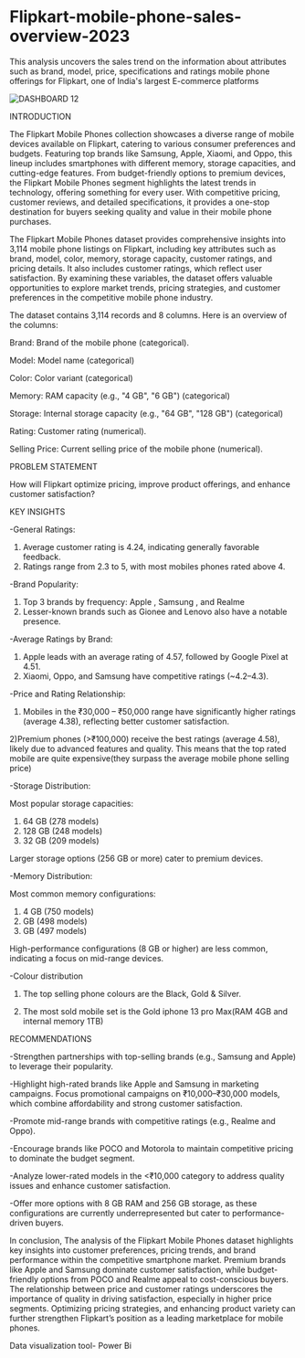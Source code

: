 # Flipkart-mobile-phone-sales-overview-2023
This analysis uncovers the sales trend on the information about attributes such as brand, model, price, specifications and ratings mobile phone offerings for Flipkart, one of India's largest E-commerce platforms

![DASHBOARD 12](https://github.com/user-attachments/assets/e533be67-e553-48ea-9cc4-78f7c5ea9fa5)

INTRODUCTION

The Flipkart Mobile Phones collection showcases a diverse range of mobile devices available on Flipkart, catering to various consumer preferences and budgets. Featuring top brands like Samsung, Apple, Xiaomi, and Oppo, this lineup includes smartphones with different memory, storage capacities, and cutting-edge features. From budget-friendly options to premium devices, the Flipkart Mobile Phones segment highlights the latest trends in technology, offering something for every user. With competitive pricing, customer reviews, and detailed specifications, it provides a one-stop destination for buyers seeking quality and value in their mobile phone purchases.

The Flipkart Mobile Phones dataset provides comprehensive insights into 3,114 mobile phone listings on Flipkart, including key attributes such as brand, model, color, memory, storage capacity, customer ratings, and pricing details. It also includes customer ratings, which reflect user satisfaction. By examining these variables, the dataset offers valuable opportunities to explore market trends, pricing strategies, and customer preferences in the competitive mobile phone industry.

The dataset contains 3,114 records and 8 columns. Here is an overview of the columns:

Brand: Brand of the mobile phone (categorical).

Model: Model name (categorical)

Color: Color variant (categorical)

Memory: RAM capacity (e.g., "4 GB", "6 GB") (categorical)

Storage: Internal storage capacity (e.g., "64 GB", "128 GB") (categorical)

Rating: Customer rating (numerical).

Selling Price: Current selling price of the mobile phone (numerical).

PROBLEM STATEMENT

How will Flipkart optimize pricing, improve product offerings, and enhance customer satisfaction?

KEY INSIGHTS

-General Ratings:

1) Average customer rating is 4.24, indicating generally favorable feedback.
2) Ratings range from 2.3 to 5, with most mobiles phones rated above 4.

-Brand Popularity:

1) Top 3 brands by frequency: Apple , Samsung , and Realme 
2) Lesser-known brands such as Gionee and Lenovo also have a notable presence.

-Average Ratings by Brand:

1) Apple leads with an average rating of 4.57, followed by Google Pixel at 4.51.
2) Xiaomi, Oppo, and Samsung have competitive ratings (~4.2–4.3).

-Price and Rating Relationship:

1) Mobiles in the ₹30,000 – ₹50,000 range have significantly higher ratings (average 4.38), reflecting better customer satisfaction.

  
2)Premium phones (>₹100,000) receive the best ratings (average 4.58), likely due to advanced features and quality. This means that the top rated mobile are quite expensive(they surpass the average mobile phone selling price)

-Storage Distribution:

Most popular storage capacities:

1) 64 GB (278 models)
2) 128 GB (248 models)
3) 32 GB (209 models)

Larger storage options (256 GB or more) cater to premium devices.

-Memory Distribution:

Most common memory configurations:

1) 4 GB (750 models)
2) GB (498 models)
3) GB (497 models)

High-performance configurations (8 GB or higher) are less common, indicating a focus on mid-range devices.

-Colour distribution

1) The top selling phone colours are the Black, Gold & Silver.

2) The most sold mobile set is the Gold iphone 13 pro Max(RAM 4GB and internal memory 1TB)

RECOMMENDATIONS

-Strengthen partnerships with top-selling brands (e.g., Samsung and Apple) to leverage their popularity.

-Highlight high-rated brands like Apple and Samsung in marketing campaigns. Focus promotional campaigns on ₹10,000–₹30,000 models, which combine affordability and strong customer satisfaction. 

-Promote mid-range brands with competitive ratings (e.g., Realme and Oppo).

-Encourage brands like POCO and Motorola to maintain competitive pricing to dominate the budget segment.

-Analyze lower-rated models in the <₹10,000 category to address quality issues and enhance customer satisfaction. 

-Offer more options with 8 GB RAM and 256 GB storage, as these configurations are currently underrepresented but cater to performance-driven buyers.

In conclusion, The analysis of the Flipkart Mobile Phones dataset highlights key insights into customer preferences, pricing trends, and brand performance within the competitive smartphone market. Premium brands like Apple and Samsung dominate customer satisfaction, while budget-friendly options from POCO and Realme appeal to cost-conscious buyers. The relationship between price and customer ratings underscores the importance of quality in driving satisfaction, especially in higher price segments. Optimizing pricing strategies, and enhancing product variety can further strengthen Flipkart’s position as a leading marketplace for mobile phones. 

Data visualization tool- Power Bi
